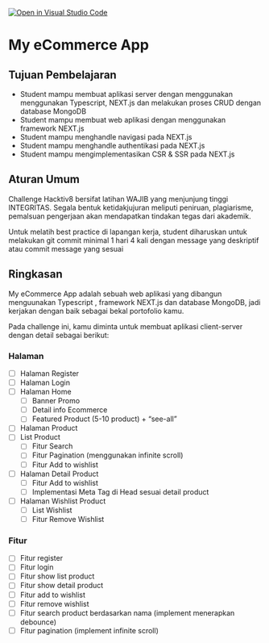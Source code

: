 [![Open in Visual Studio Code](https://classroom.github.com/assets/open-in-vscode-2e0aaae1b6195c2367325f4f02e2d04e9abb55f0b24a779b69b11b9e10269abc.svg)](https://classroom.github.com/online_ide?assignment_repo_id=17776312&assignment_repo_type=AssignmentRepo)
# My eCommerce App

## Tujuan Pembelajaran

- Student mampu membuat aplikasi server dengan menggunakan menggunakan Typescript, NEXT.js dan melakukan proses CRUD dengan database MongoDB
- Student mampu membuat web aplikasi dengan menggunakan framework NEXT.js
- Student mampu menghandle navigasi pada NEXT.js
- Student mampu menghandle authentikasi pada NEXT.js
- Student mampu mengimplementasikan CSR & SSR pada NEXT.js

## Aturan Umum

Challenge Hacktiv8 bersifat latihan WAJIB yang menjunjung tinggi INTEGRITAS. Segala bentuk ketidakjujuran meliputi peniruan, plagiarisme, pemalsuan pengerjaan akan mendapatkan tindakan tegas dari akademik.

Untuk melatih best practice di lapangan kerja, student diharuskan untuk melakukan git commit minimal 1 hari 4 kali dengan message yang deskriptif atau commit message yang sesuai

## Ringkasan

My eCommerce App adalah sebuah web aplikasi yang dibangun menguunakan Typescript , framework NEXT.js dan database MongoDB, jadi kerjakan dengan baik sebagai bekal portofolio kamu.

Pada challenge ini, kamu diminta untuk membuat aplikasi client-server dengan detail sebagai berikut:

### Halaman

- [ ] Halaman Register
- [ ] Halaman Login
- [ ] Halaman Home
  - [ ] Banner Promo
  - [ ] Detail info Ecommerce
  - [ ] Featured Product (5-10 product) + “see-all”
- [ ] Halaman Product
- [ ] List Product
  - [ ] Fitur Search
  - [ ] Fitur Pagination (menggunakan infinite scroll)
  - [ ] Fitur Add to wishlist
- [ ] Halaman Detail Product
  - [ ] Fitur Add to wishlist
  - [ ] Implementasi Meta Tag di Head sesuai detail product
- [ ] Halaman Wishlist Product
  - [ ] List Wishlist
  - [ ] Fitur Remove Wishlist

### Fitur

- [ ] Fitur register
- [ ] Fitur login
- [ ] Fitur show list product
- [ ] Fitur show detail product
- [ ] Fitur add to wishlist
- [ ] Fitur remove wishlist
- [ ] Fitur search product berdasarkan nama (implement menerapkan debounce)
- [ ] Fitur pagination (implement infinite scroll)
